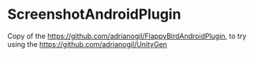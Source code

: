 # ScreenshotAndroidPlugin
Copy of the https://github.com/adrianogil/FlappyBirdAndroidPlugin, to try using the https://github.com/adrianogil/UnityGen
